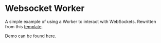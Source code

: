 # Websocket Worker

A simple example of using a Worker to interact with WebSockets. Rewritten from this [template](https://github.com/cloudflare/workers-sdk/tree/main/templates/worker-websocket).

Demo can be found [here](https://websocket-worker-template.admah.workers.dev/).

